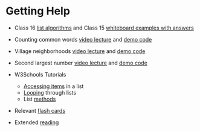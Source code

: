 

# Getting Help 

* Class 16 [list algorithms](https://docs.google.com/document/d/1igj3J9fbM-vat0iPu3uc39PXeYIbzXyFGDco9q-5rq0/edit?usp=sharing) and Class 15 [whiteboard examples with answers](https://docs.google.com/document/d/1J2mML1EloTDHoIbXXb4WuJZQw4llKBgwzZd1fy50VJk/edit?usp=sharing)

* Counting common words [video lecture](https://drive.google.com/file/d/10T0cmiSTVVirozTyAPHO77GHfgHb1TL_/view?usp=sharing) and [demo code](https://replit.com/@mcarlberg/Class16ListAListB#README.md) 

* Village neighborhoods [video lecture](https://drive.google.com/file/d/1hpP3ho4Tcepv7hohfCFBbrKln58kfFYv/view?usp=sharing) and [demo code](https://replit.com/@mcarlberg/Class17VillageNeighborhoods#main.py)

* Second largest number [video lecture](https://drive.google.com/file/d/1-G_xx4Sk8P8BpU33jsr856GYYXVZ3HLE/view?usp=sharing) and [demo code](https://replit.com/@mcarlberg/Class17SecondLargest#README.md) 

* W3Schools Tutorials
    * [Accessing items](https://www.w3schools.com/python/python_lists_access.asp) in a list
    * [Looping](https://www.w3schools.com/python/python_lists_loop.asp) through lists
    * List [methods](https://www.w3schools.com/python/python_lists_methods.asp)

* Relevant [flash cards](https://drive.google.com/file/d/1eTtDb2-1MksedrCzar0WTU3Z3zGAxIgz/view?usp=sharing)

* Extended [reading](https://drive.google.com/file/d/1eFgiYFafO4PejvoHHxm1umA8bvmuLliy/view?usp=sharing)
